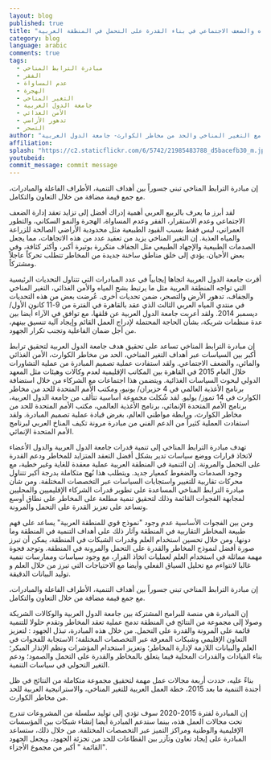 ```yaml
---
layout: blog
published: true
title: "مبادرة الترابط المناخي: مجابهة الأمن الغذائي وشح المياه والضعف الاجتماعي في بناء القدرة على التحمل في المنطقة العربية "
category: blog
language: arabic
comments: true
tags: 
  - مبادرة الترابط المناخي
  - الفقر
  - عدم المساواة
  - الهجرة
  - التغير المناخي
  - جامعة الدول العربية
  - الأمن الغذائي
  - تدهور الأراضي
  - التصحر
author: "وديد عريان، مستشار أول – التكيف مع التغير المناخي والحد من مخاطر الكوارث- جامعة الدول العربية"
affiliation: 
splash: "https://c2.staticflickr.com/6/5742/21985483788_d5bacefb30_m.jpg"
youtubeid: 
commit_message: commit message
---
```

إن مبادرة الترابط المناخي تبني جسوراً بين أهداف التنمية، الأطراف الفاعلة والمبادرات، مع جمع قيمة مضافة من خلال التعاون والتكامل. 
<!-- more -->

لقد أبرز ما يعرف بالربيع العربي أهمية إدراك أفضل إلى تزايد تعقد إدارة الضعف الاجتماعي وعدم الاستقرار، الفقر وعدم المساواة، الهجرة والنمو السكاني، والتطور العمراني، ليس فقط بسبب القيود الطبيعية مثل محدودية الأراضي الصالحة للزراعة والمياه العذبة.  إن التغير المناخي يزيد من تعقيد عدد من هذه الاتجاهات، مما يجعل الصدمات الطبيعية والإجهاد الطبيعي مثل الجفاف متكررة بوتيرة أكبر، وأكثر كثافة، وفي بعض الأحيان، يؤدي إلى خلق مناطق ساخنة جديدة من المخاطر تتطلب تحركاً عاجلاً ومشتركاً. 

أقرت جامعة الدول العربية اتجاها إيجابياً في عدد المبادرات التي تتناول التحديات الرئيسية التي تواجه المنطقة العربية مثل ما يرتبط بشح المياه والأمن الغذائي، التغير المناخي والجفاف، تدهور الأرض والتصحر، ضمن تحديات أخرى.  عُرضت بعض من هذه التحديات في منتدي المياه العربي الثالث الذي عقد بالقاهرة في الفترة من 9-11 كانون الأول/ ديسمبر 2014.  ولقد أعربت جامعة الدول العربية عن قلقها، مع توافق في الآراء أيضا بين عدة منظمات شريكة، بشأن الحاجة المحتملة لإدراج العمل القائم وإيجاد آلية تنسيق بينهم، من أجل ضمان الفاعلية وتجنب تكرار الجهود.

إن مبادرة الترابط المناخي تساعد على تحقيق هدف جامعة الدول العربية لتحقيق ترابط أكبر بين السياسات عبر أهداف التغير المناخي، الحد من مخاطر الكوارث، الأمن الغذائي والمائي، والضعف الاجتماعي.  ولقد استفادت عملية تصميم المبادرة من عملية التشاورات خلال العام 2015 في القاهرة بين المكاتب الإقليمية لعدم وكالات وهيئات مثل المعهد الدولي لبحوث السياسات الغذائية.  ويتضمن هذا اجتماعات مع الشركاء من خلال استضافة برنامج الأغذية العالمي في 4 حزيران/ يونيو، ومكتب الأمم المتحدة للحد من مخاطر الكوارث في 14 تموز/ يوليو.  لقد شُكلت مجموعة أساسية تتألف من جامعة الدول العربية، برنامج الأمم المتحدة الإنمائي، برنامج الأغذية العالمي، مكتب الأمم المتحدة للحد من مخاطر الكوارث، ورابطة مواطني العالم، بغرض قيادة عملية تصميم المبادرة.  ولقد استفادت العملية كثيراً من الدعم الفني من مبادرة مرونة تكيف المناخ العربي لبرنامج الأمم المتحدة الإنمائي.

تهدف مبادرة الترابط المناخي إلى تنمية قدرات جامعة الدول العربية والدول الأعضاء لاتخاذ قرارات ووضع سياسات تدير بشكل أفضل التعقد المتزايد للمخاطر ودعم القدرة على التحمل والمرونة.  إن التنمية في المنطقة العربية عملية معقدة للغاية وغير خطية، مع وجود الصدمات والضغوط كمعيار جديد.  ويتطلب هذا نُهج متكاملة بدرجة أكبر تتناول محركات تقاربية للتغيير واستجابات السياسات عبر التخصصات المختلفة.  ومن شأن مبادرة الترابط المناخي المساعدة على تطوير قدرات الشركاء الإقليميين والمحليين لمجابهة الفجوات القائمة وذلك لتحقيق تنمية مطلعة على المخاطر على نطاق أوسع وتساعد على تعزيز القدرة على التحمل والمرونة.

ومن بين الفجوات الأساسية عدم وجود "نموذج قوي للمنطقة العربية" يساعد على فهم طبيعة المخاطر التقاربية في المنطقة وآثار ذلك على أهداف التنمية في المنطقة وما دونها.  ومن خلال تحسين استخدام العلم وقدرات الشبكات في المنطقة، يمكن أن تبرز صورة أفضل لنموذج المخاطر والقدرة على التحمل والمرونة في المنطقة.  وتوجد فجوة مهمة مماثلة في استخدام العلم لعمليات اتخاذ القرار، مع وجود سياسات وممارسات تنمية غالبا لاتتواءم مع تحليل السياق الفعلي وأيضا مع الاحتياجات التي تبرز من خلال العلم و توليد البيانات الدقيقة.

 إن مبادرة الترابط المناخي تبني جسوراً بين أهداف التنمية، الأطراف الفاعلة والمبادرات، مع جمع قيمة مضافة من خلال التعاون والتكامل. 

 إن المبادرة هي منصة للبرامج المشتركة بين جامعة الدول العربية والوكالات الشريكة وصولا إلى مجموعة من النتائج في المنطقة تدمج عملية تعقد المخاطر وتقدم حلولا للتنمية قائمة على المرونة والقدرة على التحمل.   من خلال هذه المبادرة، تبذل الجهود : لتعزيز التعاون الإقليمي وشبكات المعرفة عبر التخصصات المختلفة؛ الاستجابة للفجوات في العلم والبيانات اللازمة لإدارة المخاطر؛ وتعزيز استخدام المؤشرات ونظم الإنذار المبكر؛ بناء القيادات والقدرات المحلية فيما يتعلق بالمخاطر والقدرة على التحمل والصمود؛ ودعم التغير التحولي في سياسات التنمية.  

بناءً عليه، حددت أربعة مجالات عمل مهمة لتحقيق مجموعة متكاملة من النتائج في ظل أجندة التنمية ما بعد 2015، خطة العمل العربية للتغير المناخي، والاستراتيجية العربية للحد من مخاطر الكوارث. 

إن المبادرة لفترة 2015-2020 سوف تؤدي إلى توليد سلسلة من المشروعات تندرج تحت مجالات العمل هذه، بينما ستدعم المبادرة أيضا إنشاء شبكات بين المؤسسات الإقليمية والوطنية ومراكز التميز عبر التخصصات المختلفة.  من خلال ذلك، ستساعد المبادرة على إيجاد تعاون وتآزر بين القطاعات للحد من تجزئة الجهود، ويجعل الجهود القائمة " أكبر من مجموع الأجزاء".